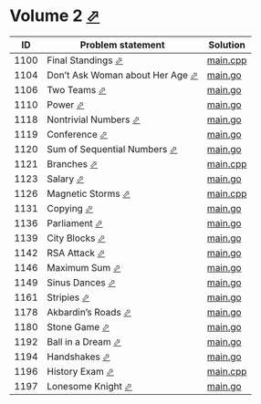 # Volume 2 [⬀](https://acm.timus.ru/problemset.aspx?space=1&page=2)


| ID   | Problem statement                                                                     | Solution                  |
|------|---------------------------------------------------------------------------------------|---------------------------|
| 1100 | Final Standings [⬀](https://acm.timus.ru/problem.aspx?space=1&num=1100)               | [main.cpp](1100/main.cpp) |
| 1104 | Don’t Ask Woman about Her Age [⬀](https://acm.timus.ru/problem.aspx?space=1&num=1104) | [main.go](1104/main.go)   |
| 1106 | Two Teams [⬀](https://acm.timus.ru/problem.aspx?space=1&num=1106)                     | [main.go](1106/main.go)   |
| 1110 | Power [⬀](https://acm.timus.ru/problem.aspx?space=1&num=1110)                         | [main.go](1110/main.go)   |
| 1118 | Nontrivial Numbers [⬀](https://acm.timus.ru/problem.aspx?space=1&num=1118)            | [main.go](1118/main.go)   |
| 1119 | Conference [⬀](https://acm.timus.ru/problem.aspx?space=1&num=1109)                    | [main.go](1119/main.go)   |
| 1120 | Sum of Sequential Numbers [⬀](https://acm.timus.ru/problem.aspx?space=1&num=1120)     | [main.go](1120/main.go)   |
| 1121 | Branches [⬀](https://acm.timus.ru/problem.aspx?space=1&num=1121)                      | [main.cpp](1121/main.cpp) |
| 1123 | Salary [⬀](https://acm.timus.ru/problem.aspx?space=1&num=1123)                        | [main.go](1123/main.go)   |
| 1126 | Magnetic Storms [⬀](https://acm.timus.ru/problem.aspx?space=1&num=1126)               | [main.cpp](1126/main.cpp) |
| 1131 | Copying [⬀](https://acm.timus.ru/problem.aspx?space=1&num=1131)                       | [main.go](1131/main.go)   |
| 1136 | Parliament [⬀](https://acm.timus.ru/problem.aspx?space=1&num=1136)                    | [main.go](1136/main.go)   |
| 1139 | City Blocks [⬀](https://acm.timus.ru/problem.aspx?space=1&num=1139)                   | [main.go](1139/main.go)   |
| 1142 | RSA Attack [⬀](https://acm.timus.ru/problem.aspx?space=1&num=1141)                    | [main.go](1142/main.go)   |
| 1146 | Maximum Sum [⬀](https://acm.timus.ru/problem.aspx?space=1&num=1146)                   | [main.go](1146/main.go)   |
| 1149 | Sinus Dances [⬀](https://acm.timus.ru/problem.aspx?space=1&num=1149)                  | [main.go](1149/main.go)   |
| 1161 | Stripies [⬀](https://acm.timus.ru/problem.aspx?space=1&num=1161)                      | [main.go](1161/main.go)   |
| 1178 | Akbardin’s Roads [⬀](https://acm.timus.ru/problem.aspx?space=1&num=1178)              | [main.go](1178/main.go)   |
| 1180 | Stone Game [⬀](https://acm.timus.ru/problem.aspx?space=1&num=1180)                    | [main.go](1180/main.go)   |
| 1192 | Ball in a Dream [⬀](https://acm.timus.ru/problem.aspx?space=1&num=1192)               | [main.go](1192/main.go)   |
| 1194 | Handshakes [⬀](https://acm.timus.ru/problem.aspx?space=1&num=1194)                    | [main.go](1194/main.go)   |
| 1196 | History Exam [⬀](https://acm.timus.ru/problem.aspx?space=1&num=1196)                  | [main.cpp](1196/main.cpp) |
| 1197 | Lonesome Knight [⬀](https://acm.timus.ru/problem.aspx?space=1&num=1197)               | [main.go](1197/main.go)   |

